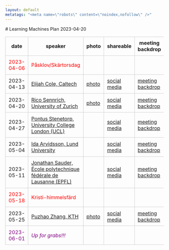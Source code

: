 ```yaml
---
layout: default
metatags: "<meta name=\"robots\" content=\"noindex,nofollow\" />"
---
```

<style type="text/css" scoped>
td, th {border: 1px solid #ccc; padding: 0.6em;}
table {border-collapse: collapse;}
</style># Learning Machines Plan 2023-04-20

| date | speaker                                   | photo | shareable | meeting backdrop | youtube thumbnail | <a title="Speaker, Title, Abstract, Bio, Photo. Strikethrough means we don't have it yet.">comment</a>        |
| ---- | ----------------------------------------- | ----- | ----- | ----- | ----- | -------------- |
| <span style="color:red"> 2023-04-06 </span> | <span style="color:red"> Påsklov/Skärtorsdag </span> | <span style="color:red">  </span> | <span style="color:red">  </span> | <span style="color:red">  </span> | <span style="color:red">  </span> | <span style="color:red"> CANCELLED </span> |
|  2023-04-13  |  [Elijah Cole, Caltech](2023-04-13.md)  |  [photo](photo-elijah-cole.jpg)  |  [social media ](social-media-elijah-cole.jpg)  |  [meeting backdrop ](meeting-backdrop-elijah-cole.jpg)  |  [youtube thumbnail ](youtube-thumbnail-elijah-cole.jpg)  |  STABP  |
|  2023-04-20  |  [Rico Sennrich, University of Zurich](2023-04-20.md)  |  [photo](photo-rico-sennrich.jpg)  |  [social media ](social-media-rico-sennrich.jpg)  |  [meeting backdrop ](meeting-backdrop-rico-sennrich.jpg)  |  [youtube thumbnail ](youtube-thumbnail-rico-sennrich.jpg)  |  STABP  |
|  2023-04-27  |  [Pontus Stenetorp, University College London (UCL)](2023-04-27.md)  |    |  [social media ](social-media-pontus-stenetorp.jpg)  |  [meeting backdrop ](meeting-backdrop-pontus-stenetorp.jpg)  |  [youtube thumbnail ](youtube-thumbnail-pontus-stenetorp.jpg)  |  STAB~~P~~  |
|  2023-05-04  |  [Ida Arvidsson, Lund University](2023-05-04.md)  |    |  [social media ](social-media-ida-arvidsson.jpg)  |  [meeting backdrop ](meeting-backdrop-ida-arvidsson.jpg)  |  [youtube thumbnail ](youtube-thumbnail-ida-arvidsson.jpg)  |  S~~TABP~~  |
|  2023-05-11  |  [Jonathan Sauder, École polytechnique fédérale de Lausanne (EPFL)](2023-05-11.md)  |    |  [social media ](social-media-jonathan-sauder.jpg)  |  [meeting backdrop ](meeting-backdrop-jonathan-sauder.jpg)  |  [youtube thumbnail ](youtube-thumbnail-jonathan-sauder.jpg)  |  ST~~ABP~~  |
| <span style="color:red"> 2023-05-18 </span> | <span style="color:red"> Kristi-himmelsfärd </span> | <span style="color:red">  </span> | <span style="color:red">  </span> | <span style="color:red">  </span> | <span style="color:red">  </span> | <span style="color:red"> CANCELLED </span> |
|  2023-05-25  |  [Puzhao Zhang, KTH](2023-05-25.md)  |  [photo](photo-puzhao-zhang.jpg)  |  [social media ](social-media-puzhao-zhang.jpg)  |  [meeting backdrop ](meeting-backdrop-puzhao-zhang.jpg)  |  [youtube thumbnail ](youtube-thumbnail-puzhao-zhang.jpg)  |  STABP  |
| <span style="color:purple"> 2023-06-01 </span> | <span style="color:purple"> *Up for grabs!!!* </span> | <span style="color:purple">  </span> | <span style="color:purple">  </span> | <span style="color:purple">  </span> | <span style="color:purple">  </span> | <span style="color:purple"> ~~S~~TAB~~P~~ </span> |
